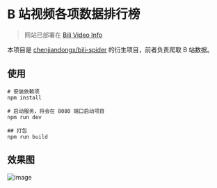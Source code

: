# B 站视频各项数据排行榜

> 网站已部署在 [Bili Video Info](http://chenjiandongx.com/bili-video-rank)

本项目是 [chenjiandongx/bili-spider](https://github.com/chenjiandongx/bili-spider) 的衍生项目，前者负责爬取 B 站数据。

## 使用

```shell
# 安装依赖项
npm install

# 启动服务，将会在 8080 端口启动项目
npm run dev

## 打包
npm run build
```

## 效果图

![image](https://user-images.githubusercontent.com/19553554/37084650-12a5c548-222e-11e8-9c46-0683940b355c.png)
